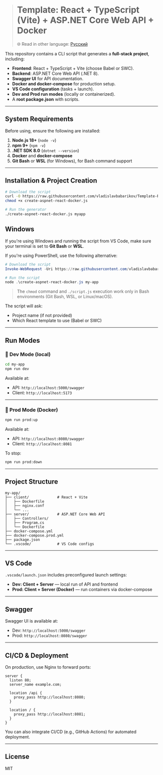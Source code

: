 > # Template: React + TypeScript (Vite) + ASP.NET Core Web API + Docker  
> 🌐 Read in other language: [Русский](README.ru.md)

This repository contains a CLI script that generates a **full-stack project**, including:

- **Frontend**: React + TypeScript + Vite (choose Babel or SWC).
- **Backend**: ASP.NET Core Web API (.NET 8).
- **Swagger UI** for API documentation.
- **Docker and docker-compose** for production setup.
- **VS Code configuration** (tasks + launch).
- **Dev and Prod run modes** (locally or containerized).
- A **root package.json** with scripts.

---

## System Requirements

Before using, ensure the following are installed:

1. **Node.js 18+** (`node -v`)
2. **npm 9+** (`npm -v`)
3. **.NET SDK 8.0** (`dotnet --version`)
4. **Docker** and **docker-compose**
5. **Git Bash** or **WSL** (for Windows), for Bash command support

---

## Installation & Project Creation

```bash
# Download the script
curl -O https://raw.githubusercontent.com/vladislavbabarikov/Template-React-TypeScript-Vite-ASP.NET-Core-Web-API-Docker/refs/heads/main/create-aspnet-react-docker.js
chmod +x create-aspnet-react-docker.js

# Run the generator
./create-aspnet-react-docker.js myapp
```
##  Windows

If you're using Windows and running the script from VS Code, make sure your terminal is set to **Git Bash** or **WSL**.

If you're using PowerShell, use the following alternative:

```powershell
# Download the script
Invoke-WebRequest -Uri https://raw.githubusercontent.com/vladislavbabarikov/Template-React-TypeScript-Vite-ASP.NET-Core-Web-API-Docker/refs/heads/main/create-aspnet-react-docker.js -OutFile create-aspnet-react-docker.js

# Run the script
node .\create-aspnet-react-docker.js my-app
```

> The `chmod` command and `./script.js` execution work only in Bash environments (Git Bash, WSL, or Linux/macOS).

The script will ask:
- Project name (if not provided)
- Which React template to use (Babel or SWC)

---

## Run Modes

### 🧪 Dev Mode (local)

```bash
cd my-app
npm run dev
```

Available at:
- API: `http://localhost:5000/swagger`
- Client: `http://localhost:5173`

---

### 🚀 Prod Mode (Docker)

```bash
npm run prod:up
```

Available at:
- API: `http://localhost:8080/swagger`
- Client: `http://localhost:8081`

To stop:

```bash
npm run prod:down
```

---

## Project Structure

```
my-app/
├── client/             # React + Vite
│   ├── Dockerfile
│   ├── nginx.conf
│   └── ...
├── server/             # ASP.NET Core Web API
│   ├── Controllers/
│   ├── Program.cs
│   └── Dockerfile
├── docker-compose.yml
├── docker-compose.prod.yml
├── package.json
└── .vscode/            # VS Code configs
```

---

## VS Code

`.vscode/launch.json` includes preconfigured launch settings:

- **Dev: Client + Server** — local run of API and frontend
- **Prod: Client + Server (Docker)** — run containers via docker-compose

---

## Swagger

Swagger UI is available at:

- Dev: `http://localhost:5000/swagger`
- Prod: `http://localhost:8080/swagger`

---

## CI/CD & Deployment

On production, use Nginx to forward ports:

```nginx
server {
  listen 80;
  server_name example.com;

  location /api {
    proxy_pass http://localhost:8080;
  }

  location / {
    proxy_pass http://localhost:8081;
  }
}
```

You can also integrate CI/CD (e.g., GitHub Actions) for automated deployment.

---

## License

MIT
